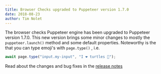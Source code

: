 ```yaml
---
title: Browser Checks upgraded to Puppeteer version 1.7.0
date: 2018-08-23
author: Tim Nolet
---
```


The browser checks Puppeteer engine has been upgraded to Puppeteer version 1.7.0. This new version brings some minor
changes to mostly the `puppeteer.launch()` method and some default properties. Noteworthy is the that you can type 
emoji's with `page.type()` , i.e.

```javascript
await page.type("input.my-input", "I ❤️ turtles 🐢");
```
 Read about the changes and bug fixes in the [release notes](https://github.com/GoogleChrome/puppeteer/releases/tag/v1.7.0)
  
<!--more-->
